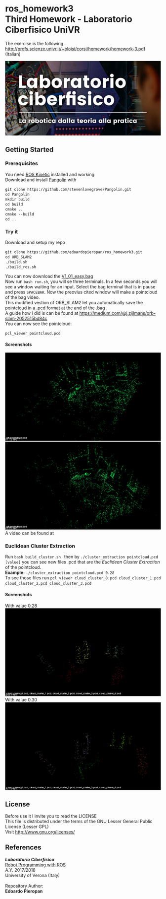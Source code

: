 # ros_homework3 <br >Third Homework - Laboratorio Ciberfisico UniVR

The exercise is the following <http://profs.scienze.univr.it/~bloisi/corsi/homework/homework-3.pdf> (Italian)

![laboratorio ciberfisico](images/cyberphysical-lab.jpg)

## Getting Started

### Prerequisites

You need [ROS Kinetic](http://wiki.ros.org/kinetic/Installation) installed and working <br >
Download and install [Pangolin](https://github.com/stevenlovegrove/Pangolin) with <br> 
```
git clone https://github.com/stevenlovegrove/Pangolin.git
cd Pangolin
mkdir build
cd build
cmake ..
cmake --build
cd ..
```

### Try it
Download and setup my repo <br>
```
git clone https://github.com/edoardopieropan/ros_homework3.git
cd ORB_SLAM2
./build.sh
./build_ros.sh
```
You can now download the [V1_01_easy.bag](http://robotics.ethz.ch/~asl-datasets/ijrr_euroc_mav_dataset/vicon_room1/V1_01_easy/V1_01_easy.bag)<br>
Now run `bash run.sh`, you will se three terminals. In a few seconds you will see a window waiting for an input. Select the bag terminal that is in pause and press `SPACEBAR`. Now the preovius cited window will make a pointcloud of the bag video.<br>
This modified vestion of ORB_SLAM2 let you automatically save the pointcloud in a .pcd format at the and of the .bag .<br>
A guide how i did is can be found at <https://medium.com/@j.zijlmans/orb-slam-2052515bd84c><br>
You can now see the pointcloud:
```
pcl_viewer pointcloud.pcd
```
#### Screenshots
![screenshot3](images/p1.png)
![screenshot4](images/p2.png)
A video can be found at 
### Euclidean Cluster Extraction
Run `bash build_cluster.sh ` then by `./cluster_extraction pointcloud.pcd [value]` you can see new files .pcd that are the *Euclidean Cluster Extraction* of the pointcloud.<br>
**Example:** `./cluster_extraction pointcloud.pcd 0.28` <br>
To see those files run `pcl_viewer cloud_cluster_0.pcd cloud_cluster_1.pcd cloud_cluster_2.pcd cloud_cluster_3.pcd`<br>
#### Screenshots
With value 0.28
![screenshot1](images/c1.png)
With value 0.30
![screenshot2](images/c2.png)

## License
Before use it I invite you to read the LICENSE <br >
This file is distributed under the terms of the GNU Lesser General Public License (Lesser GPL) <br >
Visit <http://www.gnu.org/licenses/> <br >

## References

***Laboratorio Ciberfisico*** <br >
[Robot Programming with ROS](http://profs.scienze.univr.it/%7Ebloisi/corsi/ciberfisico.html) <br >
A.Y. 2017/2018 <br >
University of Verona (Italy) <br > <br >
Repository Author: <br >
**Edoardo Pieropan**
